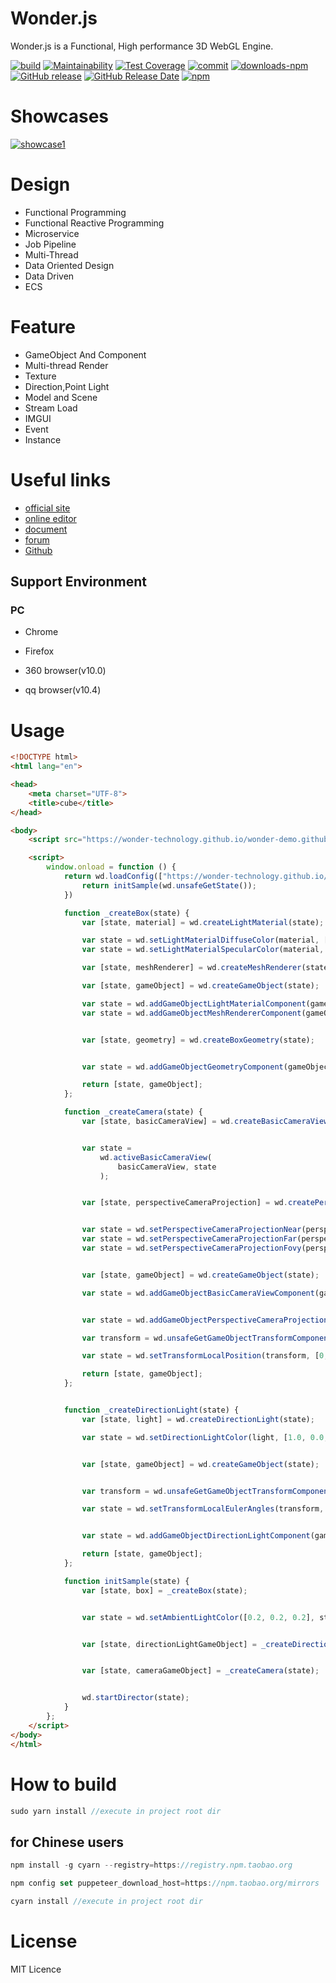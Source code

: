 # Wonder.js
Wonder.js is a Functional, High performance 3D WebGL Engine.


[![build](https://travis-ci.org/Wonder-Technology/Wonder.js.png)](https://travis-ci.org/Wonder-Technology/Wonder.js?branch%3Dmaster) [![Maintainability](https://api.codeclimate.com/v1/badges/7bc4aab721bd3aaa07b8/maintainability)](https://codeclimate.com/github/Wonder-Technology/Wonder.js/maintainability) [![Test Coverage](https://api.codeclimate.com/v1/badges/7bc4aab721bd3aaa07b8/test_coverage)](https://codeclimate.com/github/Wonder-Technology/Wonder.js/test_coverage) [![commit](https://img.shields.io/badge/commitizen-friendly-brightgreen.svg)](http://commitizen.github.io/cz-cli/) [![downloads-npm](https://img.shields.io/npm/dw/wonder.js.svg)](https://www.npmjs.com/package/wonder.js) [![GitHub release](https://img.shields.io/github/release/Wonder-Technology/Wonder.js.svg)](https://github.com/Wonder-Technology/Wonder.js/releases) [![GitHub Release Date](https://img.shields.io/github/release-date/Wonder-Technology/Wonder.js.svg)](https://github.com/Wonder-Technology/Wonder.js/releases) [![npm](https://img.shields.io/npm/l/wonder.js.svg)](https://github.com/Wonder-Technology/Wonder.js)







# Showcases

[![showcase1](https://www.wonder-3d.com/docs/showcase1/showcase1.png) ](https://www.wonder-3d.com/docs/showcase1/publish/showcase_publish_noWorker/index.html) 

# Design

- Functional Programming
- Functional Reactive Programming
- Microservice
- Job Pipeline
- Multi-Thread
- Data Oriented Design
- Data Driven
- ECS

# Feature

- GameObject And Component
- Multi-thread Render
- Texture
- Direction,Point Light
- Model and Scene
- Stream Load
- IMGUI
- Event
- Instance




# Useful links

- [official site](https://www.wonder-3d.com/)
- [online editor](https://editor.wonder-3d.com/)
- [document](https://www.wonder-3d.com/docs/docs/doc1-1/)
- [forum](https://forum.wonder-3d.com/)
- [Github](https://github.com/Wonder-Technology)


## Support Environment

### PC

- Chrome

- Firefox

- 360 browser(v10.0)

- qq browser(v10.4)

# Usage

```html
<!DOCTYPE html>
<html lang="en">

<head>
    <meta charset="UTF-8">
    <title>cube</title>
</head>

<body>
    <script src="https://wonder-technology.github.io/wonder-demo.github.io/examples/wd.js"></script>

    <script>
        window.onload = function () {
            return wd.loadConfig(["https://wonder-technology.github.io/wonder-demo.github.io/examples/config/setting.json", "https://wonder-technology.github.io/wonder-demo.github.io/examples/config/"]).forEach(function (state) {
                return initSample(wd.unsafeGetState());
            })

            function _createBox(state) {
                var [state, material] = wd.createLightMaterial(state);

                var state = wd.setLightMaterialDiffuseColor(material, [0.0, 0.5, 0.2], state);
                var state = wd.setLightMaterialSpecularColor(material, [0.3, 0.1, 0.6], state);

                var [state, meshRenderer] = wd.createMeshRenderer(state);

                var [state, gameObject] = wd.createGameObject(state);

                var state = wd.addGameObjectLightMaterialComponent(gameObject, material, state);
                var state = wd.addGameObjectMeshRendererComponent(gameObject, meshRenderer, state);


                var [state, geometry] = wd.createBoxGeometry(state);


                var state = wd.addGameObjectGeometryComponent(gameObject, geometry, state);

                return [state, gameObject];
            };

            function _createCamera(state) {
                var [state, basicCameraView] = wd.createBasicCameraView(state);


                var state =
                    wd.activeBasicCameraView(
                        basicCameraView, state
                    );


                var [state, perspectiveCameraProjection] = wd.createPerspectiveCameraProjection(state);


                var state = wd.setPerspectiveCameraProjectionNear(perspectiveCameraProjection, 0.1, state);
                var state = wd.setPerspectiveCameraProjectionFar(perspectiveCameraProjection, 2000, state);
                var state = wd.setPerspectiveCameraProjectionFovy(perspectiveCameraProjection, 60, state);


                var [state, gameObject] = wd.createGameObject(state);

                var state = wd.addGameObjectBasicCameraViewComponent(gameObject, basicCameraView, state);


                var state = wd.addGameObjectPerspectiveCameraProjectionComponent(gameObject, perspectiveCameraProjection, state);

                var transform = wd.unsafeGetGameObjectTransformComponent(gameObject, state);

                var state = wd.setTransformLocalPosition(transform, [0, 10, 50], state);

                return [state, gameObject];
            };


            function _createDirectionLight(state) {
                var [state, light] = wd.createDirectionLight(state);

                var state = wd.setDirectionLightColor(light, [1.0, 0.0, 0.0], state);


                var [state, gameObject] = wd.createGameObject(state);


                var transform = wd.unsafeGetGameObjectTransformComponent(gameObject, state);

                var state = wd.setTransformLocalEulerAngles(transform, [0, 180, 0], state);


                var state = wd.addGameObjectDirectionLightComponent(gameObject, light, state);

                return [state, gameObject];
            };

            function initSample(state) {
                var [state, box] = _createBox(state);


                var state = wd.setAmbientLightColor([0.2, 0.2, 0.2], state);


                var [state, directionLightGameObject] = _createDirectionLight(state);


                var [state, cameraGameObject] = _createCamera(state);


                wd.startDirector(state);
            }
        };
    </script>
</body>
</html>
```


# How to build


```js
sudo yarn install //execute in project root dir
```

## for Chinese users

```js
npm install -g cyarn --registry=https://registry.npm.taobao.org

npm config set puppeteer_download_host=https://npm.taobao.org/mirrors

cyarn install //execute in project root dir
```


# License
MIT Licence
